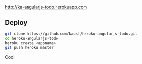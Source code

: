 http://ka-angularjs-todo.herokuapp.com

## Deploy

```sh
git clone https://github.com/kaosf/heroku-angularjs-todo.git
cd heroku-angularjs-todo
heroku create <appname>
git push heroku master
```

Cool
